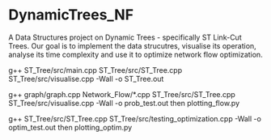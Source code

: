 # DynamicTrees_NF
A Data Structures project on Dynamic Trees - specifically ST Link-Cut Trees. Our goal is to implement the data strucutres, visualise its operation, analyse its time complexity and use it to optimize network flow optimization.

g++ ST_Tree/src/main.cpp ST_Tree/src/ST_Tree.cpp ST_Tree/src/visualise.cpp -Wall -o ST_Tree.out

g++ graph/graph.cpp Network_Flow/*.cpp ST_Tree/src/ST_Tree.cpp ST_Tree/src/visualise.cpp -Wall -o prob_test.out
then plotting_flow.py

g++ ST_Tree/src/ST_Tree.cpp ST_Tree/src/testing_optimization.cpp -Wall -o optim_test.out
then plotting_optim.py